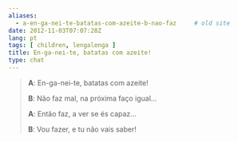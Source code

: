 ```yaml
---
aliases:
  - a-en-ga-nei-te-batatas-com-azeite-b-nao-faz     # old site
date: 2012-11-03T07:07:28Z
lang: pt
tags: [ children, lengalenga ]
title: En-ga-nei-te, batatas com azeite!
type: chat
---
```


> **A**: En-ga-nei-te, batatas com azeite!
>
> **B**: Não faz mal, na próxima faço igual…
>
> **A**: Então faz, a ver se és capaz…
>
> **B**: Vou fazer, e tu não vais saber!
